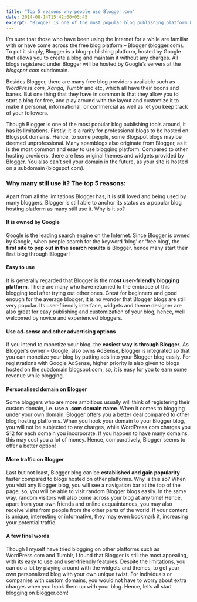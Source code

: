```yaml
---
title: "Top 5 reasons why people use Blogger.com"
date: 2014-08-14T15:42:00+05:45
excerpt: "Blogger is one of the most popular blog publishing platform by Google."
---
```


I’m sure that those who have been using the Internet for a while are familiar with or have come across the free blog platform – Blogger (blogger.com). To put it simply, Blogger is a blog-publishing platform, hosted by Google that allows you to create a blog and maintain it without any charges. All blogs registered under Blogger will be hosted by Google’s servers at the *blogspot.com* subdomain.

Besides Blogger, there are many free blog providers available such as *WordPress.com, Xanga, Tumblr* and etc, which all have their boons and banes. But one thing that they have in common is that they allow you to start a blog for free, and play around with the layout and customize it to make it personal, informational, or commercial as well as let you keep track of your followers.

Though Blogger is one of the most popular blog publishing tools around, it has its limitations. Firstly, it is a rarity for professional blogs to be hosted on Blogspot domains. Hence, to some people, some Blogspot blogs may be deemed unprofessional. Many spamblogs also originate from Blogger, as it is the most common and esay to use blogging platform. Compared to other hosting providers, there are less original themes and widgets provided by Blogger. You also can’t sell your domain in the future, as your site is hosted on a subdomain (blogspot.com).

### Why many still use it? The top 5 reasons:

Apart from all the limitations Blogger has, it is still loved and being used by many bloggers. Blogger is still able to anchor its status as a popular blog hosting platform as many still use it. Why is it so?

#### It is owned by Google

Google is the leading search engine on the Internet. Since Blogger is owned by Google, when people search for the keyword ‘blog’ or ‘free blog’, the **first site to pop out in the search results** is Blogger, hence many start their first blog through Blogger!

#### Easy to use

It is generally regarded that Blogger is the **most user-friendly blogging platform**. There are many who have returned to the embrace of this blogging tool after trying out other ones. Great for beginners and good enough for the average blogger, it is no wonder that Blogger blogs are still very popular. Its user-friendly interface, widgets and theme designer are also great for easy publishing and customization of your blog, hence, well welcomed by novice and experienced bloggers.

#### Use ad-sense and other advertising options

If you intend to monetize your blog, the **easiest way is through Blogger**. As Blogger’s owner – Google, also owns AdSense, Blogger is integrated so that you can monetize your blog by putting ads into your Blogger blog easily. For registrations with Google AdSense, higher priority is also given to blogs hosted on the subdomain blogspot.com, so, it is easy for you to earn some revenue while blogging.

#### Personalised domain on Blogger

Some bloggers who are more ambitious usually will think of registering their custom domain, i.e. **use a .com domain name**. When it comes to blogging under your own domain, Blogger offers you a better deal compared to other blog hosting platforms. When you hook your domain to your Blogger blog, you will not be subjected to any charges, while WordPress.com charges you $12 for each domain you incorporate. If you happen to have many domains, this may cost you a lot of money. Hence, comparatively, Blogger seems to offer a better option!

#### More traffic on Blogger

Last but not least, Blogger blog can be **established and gain popularity** faster compared to blogs hosted on other platforms. Why is this so? When you visit any Blogger blog, you will see a navigation bar at the top of the page, so, you will be able to visit random Blogger blogs easily. In the same way, random visitors will also come across your blog at any time! Hence, apart from your own friends and online acquaintances, you may also receive visits from people from the other parts of the world. If your content is unique, interesting or informative, they may even bookmark it, increasing your potential traffic.

#### A few final words

Though I myself have tried blogging on other platforms such as WordPress.com and Tumblr, I found that Blogger is still the most appealing, with its easy to use and user-friendly features. Despite the limitations, you can do a lot by playing around with the widgets and themes, to get your own personalized blog with your own unique twist. For individuals or companies with custom domains, you would not have to worry about extra charges when you hook them up with your blog. Hence, let’s all start blogging on Blogger.com!
